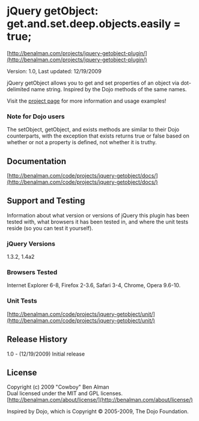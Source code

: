 # jQuery getObject: get.and.set.deep.objects.easily = true; #
[http://benalman.com/projects/jquery-getobject-plugin/](http://benalman.com/projects/jquery-getobject-plugin/)

Version: 1.0, Last updated: 12/19/2009

jQuery getObject allows you to get and set properties of an object via
dot-delimited name string. Inspired by the Dojo methods of the same names.

Visit the [project page](http://benalman.com/projects/jquery-getobject-plugin/) for more information and usage examples!

### Note for Dojo users ###

The setObject, getObject, and exists methods are similar to their Dojo
counterparts, with the exception that exists returns true or false based
on whether or not a property is defined, not whether it is truthy.


## Documentation ##
[http://benalman.com/code/projects/jquery-getobject/docs/](http://benalman.com/code/projects/jquery-getobject/docs/)


## Support and Testing ##
Information about what version or versions of jQuery this plugin has been
tested with, what browsers it has been tested in, and where the unit tests
reside (so you can test it yourself).

### jQuery Versions ###
1.3.2, 1.4a2

### Browsers Tested ###
Internet Explorer 6-8, Firefox 2-3.6, Safari 3-4, Chrome, Opera 9.6-10.

### Unit Tests ###
[http://benalman.com/code/projects/jquery-getobject/unit/](http://benalman.com/code/projects/jquery-getobject/unit/)


## Release History ##

1.0 - (12/19/2009) Initial release


## License ##
Copyright (c) 2009 "Cowboy" Ben Alman  
Dual licensed under the MIT and GPL licenses.  
[http://benalman.com/about/license/](http://benalman.com/about/license/)  

Inspired by Dojo, which is Copyright © 2005-2009, The Dojo Foundation.
